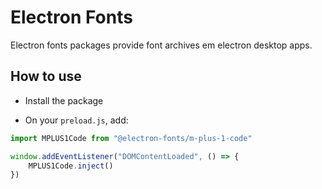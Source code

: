 # Electron Fonts

Electron fonts packages provide font archives em electron desktop apps.

## How to use

* Install the package

* On your `preload.js`, add:

```ts
import MPLUS1Code from "@electron-fonts/m-plus-1-code"

window.addEventListener("DOMContentLoaded", () => {
    MPLUS1Code.inject()
})
```